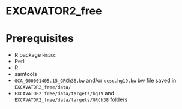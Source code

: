 # EXCAVATOR2_free

# Prerequisites
* R package `Hmisc`
* Perl
* R
* samtools
* `GCA_000001405.15_GRCh38.bw` and/or `ucsc.hg19.bw` bw file saved in `EXCAVATOR2_free/data/`
* `EXCAVATOR2_free/data/targets/hg19` and `EXCAVATOR2_free/data/targets/GRCh38` folders
